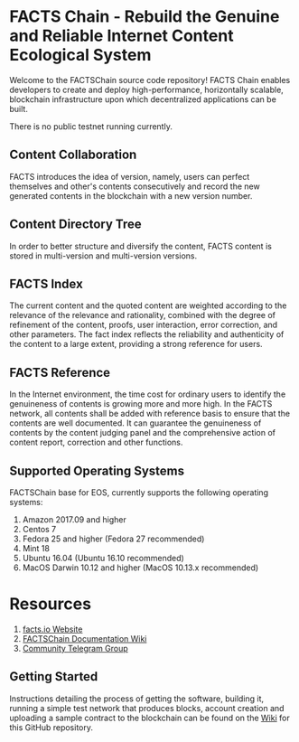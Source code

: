 # FACTS Chain - Rebuild the Genuine and Reliable Internet Content Ecological System

Welcome to the FACTSChain source code repository!  FACTS Chain enables developers to create and deploy high-performance, horizontally scalable, blockchain infrastructure upon which decentralized applications can be built.

There is no public testnet running currently.

## Content Collaboration
FACTS introduces the idea of version, namely, users can perfect themselves and other's contents consecutively and record the new generated contents in the blockchain with a new version number.

## Content Directory Tree
In order to better structure and diversify the content, FACTS content is stored in multi-version and multi-version versions.

## FACTS Index
The current content and the quoted content are weighted according to the relevance of the relevance and rationality, combined with the degree of refinement of the content, proofs, user interaction, error correction, and other parameters. The fact index reflects the reliability and authenticity of the content to a large extent, providing a strong reference for users.

## FACTS Reference
In the Internet environment, the time cost for ordinary users to identify the genuineness of contents is growing more and more high. In the FACTS network, all contents shall be added with reference basis to ensure that the contents are well documented. It can guarantee the genuineness of contents by the content judging panel and the comprehensive action of content report, correction and other functions.

## Supported Operating Systems
FACTSChain base for EOS, currently supports the following operating systems:  
1. Amazon 2017.09 and higher
2. Centos 7
3. Fedora 25 and higher (Fedora 27 recommended)
4. Mint 18
5. Ubuntu 16.04 (Ubuntu 16.10 recommended)
6. MacOS Darwin 10.12 and higher (MacOS 10.13.x recommended)

# Resources
1. [facts.io Website](https://facts.io/)
3. [FACTSChain Documentation Wiki](https://github.com/factsio/factschain/wiki)
6. [Community Telegram Group](https://t.me/factsio)

<a name="gettingstarted"></a>
## Getting Started
Instructions detailing the process of getting the software, building it, running a simple test network that produces blocks, account creation and uploading a sample contract to the blockchain can be found on the [Wiki](https://github.com/factsio/factschain/wiki) for this GitHub repository.
